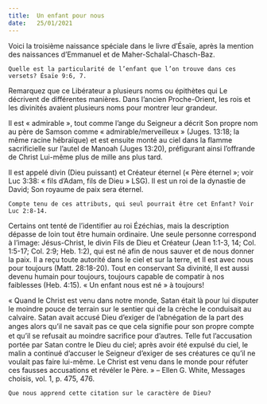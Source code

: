 ```yaml
---
title:  Un enfant pour nous
date:   25/01/2021
---
```


Voici la troisième naissance spéciale dans le livre d’Ésaïe, après la mention des naissances d’Emmanuel et de Maher-Schalal-Chasch-Baz.

`Quelle est la particularité de l’enfant que l’on trouve dans ces versets? Ésaïe 9:6, 7.`

Remarquez que ce Libérateur a plusieurs noms ou épithètes qui Le décrivent de différentes manières. Dans l’ancien Proche-Orient, les rois et les divinités avaient plusieurs noms pour montrer leur grandeur.

Il est « admirable », tout comme l’ange du Seigneur a décrit Son propre nom au père de Samson comme « admirable/merveilleux » (Juges. 13:18; la même racine hébraïque) et est ensuite monté au ciel dans la flamme sacrificielle sur l’autel de Manoah (Juges 13:20), préfigurant ainsi l’offrande de Christ Lui-même plus de mille ans plus tard.

Il est appelé divin (Dieu puissant) et Créateur éternel (« Père éternel »; voir Luc 3:38: « fils d’Adam, fils de Dieu » LSG). Il est un roi de la dynastie de David; Son royaume de paix sera éternel.

`Compte tenu de ces attributs, qui seul pourrait être cet Enfant? Voir Luc 2:8-14.`

Certains ont tenté de l’identifier au roi Ézéchias, mais la description dépasse de loin tout être humain ordinaire. Une seule personne correspond à l’image: Jésus-Christ, le divin Fils de Dieu et Créateur (Jean 1:1-3, 14; Col. 1:5-17; Col. 2:9; Heb. 1:2), qui est né afin de nous sauver et de nous donner la paix. Il a reçu toute autorité dans le ciel et sur la terre, et Il est avec nous pour toujours (Matt. 28:18-20). Tout en conservant Sa divinité, Il est aussi devenu humain pour toujours, toujours capable de compatir à nos faiblesses (Heb. 4:15). « Un enfant nous est né » à toujours!

« Quand le Christ est venu dans notre monde, Satan était là pour lui disputer le moindre pouce de terrain sur le sentier qui de la crèche le conduisait au calvaire. Satan avait accusé Dieu d’exiger de l’abnégation de la part des anges alors qu’il ne savait pas ce que cela signiﬁe pour son propre compte et qu’il se refusait au moindre sacriﬁce pour d’autres. Telle fut l’accusation portée par Satan contre le Dieu du ciel; après avoir été expulsé du ciel, le malin a continué d’accuser le Seigneur d’exiger de ses créatures ce qu’il ne voulait pas faire lui-même. Le Christ est venu dans le monde pour réfuter ces fausses accusations et révéler le Père. » – Ellen G. White, Messages choisis, vol. 1, p. 475, 476.

`Que nous apprend cette citation sur le caractère de Dieu?`
